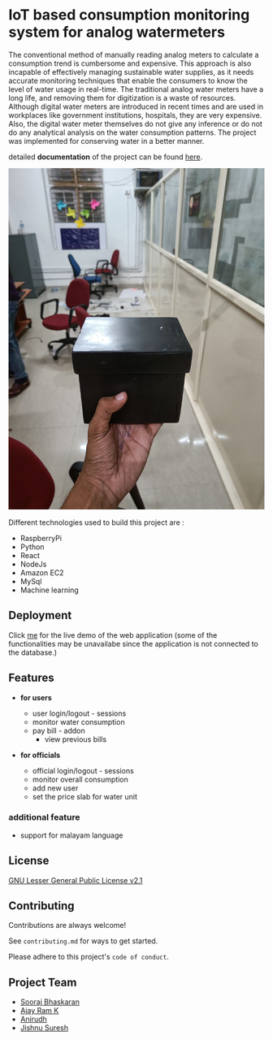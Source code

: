 
# IoT based consumption monitoring system for analog watermeters

<p text-align="justify">
The conventional method of manually reading analog meters to calculate a consumption trend is cumbersome and expensive. This approach is also incapable of effectively managing sustainable water supplies, as it needs accurate monitoring techniques that enable the consumers to know the level of water usage in real-time. The traditional analog water meters have a long life, and removing them for digitization is a waste of resources.
<br/>
Although digital water meters are introduced in recent times and are used in workplaces like government institutions, hospitals, they are very expensive. Also, the digital water meter themselves do not give any inference or do not do any analytical analysis on the water consumption patterns. The project was implemented for conserving water in a better manner.
</p>

detailed **documentation** of the project can be found [here](https://drive.google.com/drive/folders/1e-ycQkM5Z1he4UFkH-HIAj8n3jgiuLwc?usp=sharing).

<img src="https://github.com/lonebots/water-meter-project/blob/master/documentation/casing.jpg" alt = "water-meter-monitoring-device">

Different technologies used to build this project are :
 - RaspberryPi
 - Python
 - React
 - NodeJs
 - Amazon EC2
 - MySql
 - Machine learning



## Deployment

Click [me](https://lonebots.github.io/water-meter-project/) for the live demo of the web application (some of the functionalities may be unavailabe since the application is not connected to the database.)
## Features

- **for users**  
  - user login/logout - sessions
  - monitor water consumption
  - pay bill - addon
    -  view previous bills


- **for officials**
  - official login/logout - sessions
  - monitor overall consumption
  - add new user 
  - set the price slab for water unit 

### additional feature
  - support for malayam language

## License

[GNU Lesser General Public License v2.1](https://github.com/lonebots/water-meter-project/blob/main/LICENSE)


## Contributing

Contributions are always welcome!

See `contributing.md` for ways to get started.

Please adhere to this project's `code of conduct`.


## Project Team
- [Sooraj Bhaskaran](https://github.com/soorajbhskrn)
- [Ajay Ram K](https://github.com/ajayrmk)
- [Anirudh](https://github.com/Anirudhkv)
- [Jishnu Suresh](https://www.github.com/lonebots)

